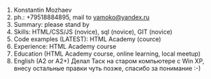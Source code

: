 1. Konstantin Mozhaev
2. ph.:    +79518884895, 
   mail to yamoko@yandex.ru
3. Summary: please stand by
4. Skills: HTML/CSS/JS (novice), sql (novice), GIT (novice)
5. Code examples (LATEST): HTML Academy (cource)
6. Experience: HTML Academy course
7. Education (HTML Academy course, online learning, local meetup)
8. English (A2 or A2+)
Делал Таск на старом компьютере с Win XP, внесу остальные правки чуть позже, спасибо за пониманиe :-)

